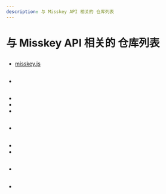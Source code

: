 ```yaml
---
description: 与 Misskey API 相关的 仓库列表
---
```


# 与 Misskey API 相关的 仓库列表

##

- [misskey.js](https://github.com/misskey-dev/misskey/tree/develop/packages/misskey-js)

##

-

##

-
-
-

##

-

##

-
-

##

-

##

-
